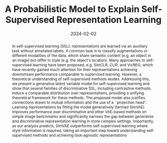 ---
layout: publication_page
show: true
noheader: true

title: "A Probabilistic Model to Explain Self-Supervised Representation Learning"
description:

date: 2024-02-02

authors:
  - name: <b>Alice Bizeul</b>
    affiliations: [ETH Zurich, ETH AI Center]
  - name: Bernhard Schölkopf
    affiliations: [Max Planck Institute for Intelligent Systems]
  - name: Carl Allen
    affiliations: [ETH Zurich, ETH AI Center]

journal: under submission
bib: /assets/bibliography/simvae.txt
abstract: In self-supervised learning (SSL), representations are learned via an auxiliary task without annotated labels. A common task is to classify augmentations or different modalities of the data, which share semantic content (e.g. an object in an image) but differ in style (e.g. the object's location). Many approaches to self-supervised learning have been proposed, e.g. SimCLR, CLIP, and VicREG, which have recently gained much attention for their representations achieving downstream performance comparable to supervised learning. However, a theoretical understanding of self-supervised methods eludes. Addressing this, we present a generative latent variable model for self-supervised learning and show that several families of discriminative SSL, including contrastive methods, induce a comparable distribution over representations, providing a unifying theoretical framework for these methods. The proposed model also justifies connections drawn to mutual information and the use of a ``projection head''. Learning representations by fitting the model generatively (termed SimVAE) improves performance over discriminative and other VAE-based methods on simple image benchmarks and significantly narrows the gap between generative and discriminative representation learning in more complex settings. Importantly, as our analysis predicts, SimVAE outperforms self-supervised learning where style information is required, taking an important step toward understanding self-supervised methods and achieving task-agnostic representations
pdf: /assets/pdf/iclr2023.pdf
arxiv: https://arxiv.org/pdf/2303.09166.pdf

# Below is an example of injecting additional page-specific styles.
# If you use this page as a template, delete this _styles block.
_styles: >
  # .fake-img {
  #   background: #bbb;
  #   border: 1px solid rgba(0, 0, 0, 0.1);
  #   box-shadow: 0 0px 4px rgba(0, 0, 0, 0.1);
  #   margin-bottom: 12px;
  # }
  # .fake-img p {
  #   font-family: monospace;
  #   color: white;
  #   text-align: left;
  #   margin: 12px 0;
  #   text-align: center;
  #   font-size: 16px;
  # }
---